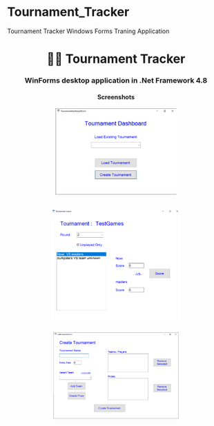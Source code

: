 # Tournament_Tracker
Tournament Tracker Windows Forms Traning Application

<h1 align="center">👨‍💻 Tournament Tracker</h1>
<h3 align="center">WinForms desktop application in .Net Framework 4.8</h3>
<h4 align="center">Screenshots</h4>

<div align="center">
<img src="https://github.com/KosinskiM/Tournament_Tracker/blob/main/images/tournamentDashboardForm.PNG?raw=true" alt="" style="width: 300px; height: 200px; object-fit: scale-down"/>
</div>
<p></p>
<div align="center">
<div>
<img src="https://github.com/KosinskiM/Tournament_Tracker/blob/main/images/tournamentViewerForm.PNG?raw=true" alt="" style="width: 300px; height: 300px; object-fit: scale-down" />
</div>
<div>
<img src="https://github.com/KosinskiM/Tournament_Tracker/blob/main/images/createTournamentForm.PNG?raw=true" alt=""style="width: 300px; height: 200px; object-fit: scale-down"/>
</div>
